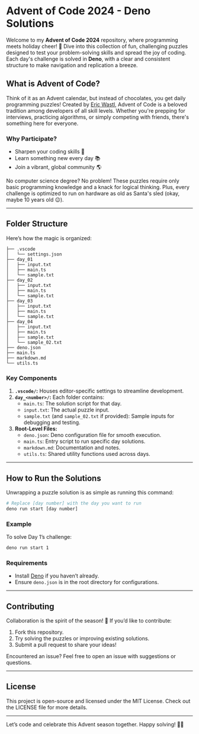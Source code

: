 # Advent of Code 2024 - Deno Solutions

Welcome to my **Advent of Code 2024** repository, where programming meets
holiday cheer! 🎄 Dive into this collection of fun, challenging puzzles designed
to test your problem-solving skills and spread the joy of coding. Each day's
challenge is solved in **Deno**, with a clear and consistent structure to make
navigation and replication a breeze.

## **What is Advent of Code?**

Think of it as an Advent calendar, but instead of chocolates, you get daily
programming puzzles! Created by [Eric Wastl](https://adventofcode.com/about),
Advent of Code is a beloved tradition among developers of all skill levels.
Whether you're prepping for interviews, practicing algorithms, or simply
competing with friends, there's something here for everyone.

### **Why Participate?**

- Sharpen your coding skills 🚀
- Learn something new every day 📚
- Join a vibrant, global community 🌎

No computer science degree? No problem! These puzzles require only basic
programming knowledge and a knack for logical thinking. Plus, every challenge is
optimized to run on hardware as old as Santa's sled (okay, maybe 10 years old
😉).

---

## **Folder Structure**

Here’s how the magic is organized:

```
├── .vscode
│   └── settings.json
├── day_01
│   ├── input.txt
│   ├── main.ts
│   └── sample.txt
├── day_02
│   ├── input.txt
│   ├── main.ts
│   └── sample.txt
├── day_03
│   ├── input.txt
│   ├── main.ts
│   └── sample.txt
├── day_04
│   ├── input.txt
│   ├── main.ts
│   ├── sample.txt
│   └── sample_02.txt
├── deno.json
├── main.ts
├── markdown.md
└── utils.ts
```

### **Key Components**

1. **`.vscode/`:** Houses editor-specific settings to streamline development.
2. **`day_<number>/`:** Each folder contains:
   - `main.ts`: The solution script for that day.
   - `input.txt`: The actual puzzle input.
   - `sample.txt` (and `sample_02.txt` if provided): Sample inputs for debugging
     and testing.
3. **Root-Level Files:**
   - `deno.json`: Deno configuration file for smooth execution.
   - `main.ts`: Entry script to run specific day solutions.
   - `markdown.md`: Documentation and notes.
   - `utils.ts`: Shared utility functions used across days.

---

## **How to Run the Solutions**

Unwrapping a puzzle solution is as simple as running this command:

```bash
# Replace [day number] with the day you want to run
deno run start [day number]
```

### **Example**

To solve Day 1’s challenge:

```bash
deno run start 1
```

### **Requirements**

- Install [Deno](https://deno.land) if you haven’t already.
- Ensure `deno.json` is in the root directory for configurations.

---

## **Contributing**

Collaboration is the spirit of the season! 🎅 If you’d like to contribute:

1. Fork this repository.
2. Try solving the puzzles or improving existing solutions.
3. Submit a pull request to share your ideas!

Encountered an issue? Feel free to open an issue with suggestions or questions.

---

## **License**

This project is open-source and licensed under the MIT License. Check out the
LICENSE file for more details.

---

Let’s code and celebrate this Advent season together. Happy solving! 🎄✨
